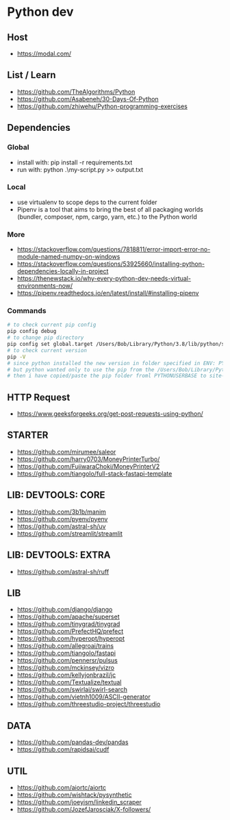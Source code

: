 # Python dev

## Host
- https://modal.com/

## List / Learn
- https://github.com/TheAlgorithms/Python
- https://github.com/Asabeneh/30-Days-Of-Python
- https://github.com/zhiwehu/Python-programming-exercises

## Dependencies

### Global
- install with: pip install -r requirements.txt
- run with: python .\my-script.py >> output.txt

### Local
- use virtualenv to scope deps to the current folder
- Pipenv is a tool that aims to bring the best of all packaging worlds (bundler, composer, npm, cargo, yarn, etc.) to the Python world

### More

- https://stackoverflow.com/questions/7818811/error-import-error-no-module-named-numpy-on-windows
- https://stackoverflow.com/questions/53925660/installing-python-dependencies-locally-in-project
- https://thenewstack.io/why-every-python-dev-needs-virtual-environments-now/
- https://pipenv.readthedocs.io/en/latest/install/#installing-pipenv

### Commands 

```bash
# to check current pip config
pip config debug
# to change pip directory 
pip config set global.target /Users/Bob/Library/Python/3.8/lib/python/site-packages
# to check current version
pip -V
# since python installed the new version in folder specified in ENV: PYTHONUSERBASE
# but python wanted only to use the pip from the /Users/Bob/Library/Python/3.x.x/lib/python/site-packages
# then i have copied/paste the pip folder froml PYTHONUSERBASE to site-packages

```


## HTTP Request

- https://www.geeksforgeeks.org/get-post-requests-using-python/

## STARTER
- https://github.com/mirumee/saleor
- https://github.com/harry0703/MoneyPrinterTurbo/
- https://github.com/FujiwaraChoki/MoneyPrinterV2
- https://github.com/tiangolo/full-stack-fastapi-template

## LIB: DEVTOOLS: CORE
- https://github.com/3b1b/manim
- https://github.com/pyenv/pyenv
- https://github.com/astral-sh/uv
- https://github.com/streamlit/streamlit

## LIB: DEVTOOLS: EXTRA
- https://github.com/astral-sh/ruff

## LIB
- https://github.com/django/django
- https://github.com/apache/superset
- https://github.com/tinygrad/tinygrad
- https://github.com/PrefectHQ/prefect
- https://github.com/hyperopt/hyperopt
- https://github.com/allegroai/trains
- https://github.com/tiangolo/fastapi
- https://github.com/pennersr/pulsus
- https://github.com/mckinsey/vizro
- https://github.com/kellyjonbrazil/jc
- https://github.com/Textualize/textual
- https://github.com/swirlai/swirl-search
- https://github.com/vietnh1009/ASCII-generator
- https://github.com/threestudio-project/threestudio

## DATA
- https://github.com/pandas-dev/pandas
- https://github.com/rapidsai/cudf

## UTIL

- https://github.com/aiortc/aiortc
- https://github.com/wishtack/pysynthetic
- https://github.com/joeyism/linkedin_scraper
- https://github.com/JozefJarosciak/X-followers/